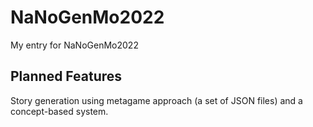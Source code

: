 # NaNoGenMo2022

My entry for NaNoGenMo2022


## Planned Features

Story generation using metagame approach (a set of JSON files) and a concept-based system.

